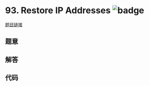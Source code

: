 # 93. Restore IP Addresses ![badge](https://img.shields.io/badge/-medium-yellow?style=flat-square)

[题目链接](https://leetcode.com/problems/restore-ip-addresses)

## 题意

## 解答

## 代码

